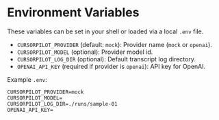 # Environment Variables

These variables can be set in your shell or loaded via a local `.env` file.

- `CURSORPILOT_PROVIDER` (default: `mock`): Provider name (`mock` or `openai`).
- `CURSORPILOT_MODEL` (optional): Provider model id.
- `CURSORPILOT_LOG_DIR` (optional): Default transcript log directory.
- `OPENAI_API_KEY` (required if provider is `openai`): API key for OpenAI.

Example `.env`:
```env
CURSORPILOT_PROVIDER=mock
CURSORPILOT_MODEL=
CURSORPILOT_LOG_DIR=./runs/sample-01
OPENAI_API_KEY=
```
